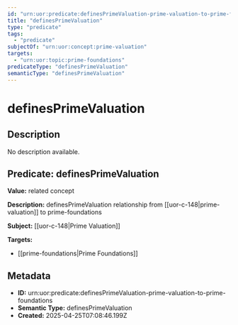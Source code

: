 ```yaml
---
id: "urn:uor:predicate:definesPrimeValuation-prime-valuation-to-prime-foundations"
title: "definesPrimeValuation"
type: "predicate"
tags:
  - "predicate"
subjectOf: "urn:uor:concept:prime-valuation"
targets:
  - "urn:uor:topic:prime-foundations"
predicateType: "definesPrimeValuation"
semanticType: "definesPrimeValuation"
---
```


# definesPrimeValuation

## Description

No description available.

## Predicate: definesPrimeValuation

**Value:** related concept

**Description:** definesPrimeValuation relationship from [[uor-c-148|prime-valuation]] to prime-foundations

**Subject:** [[uor-c-148|Prime Valuation]]

**Targets:**

- [[prime-foundations|Prime Foundations]]

## Metadata

- **ID:** urn:uor:predicate:definesPrimeValuation-prime-valuation-to-prime-foundations
- **Semantic Type:** definesPrimeValuation
- **Created:** 2025-04-25T07:08:46.199Z

